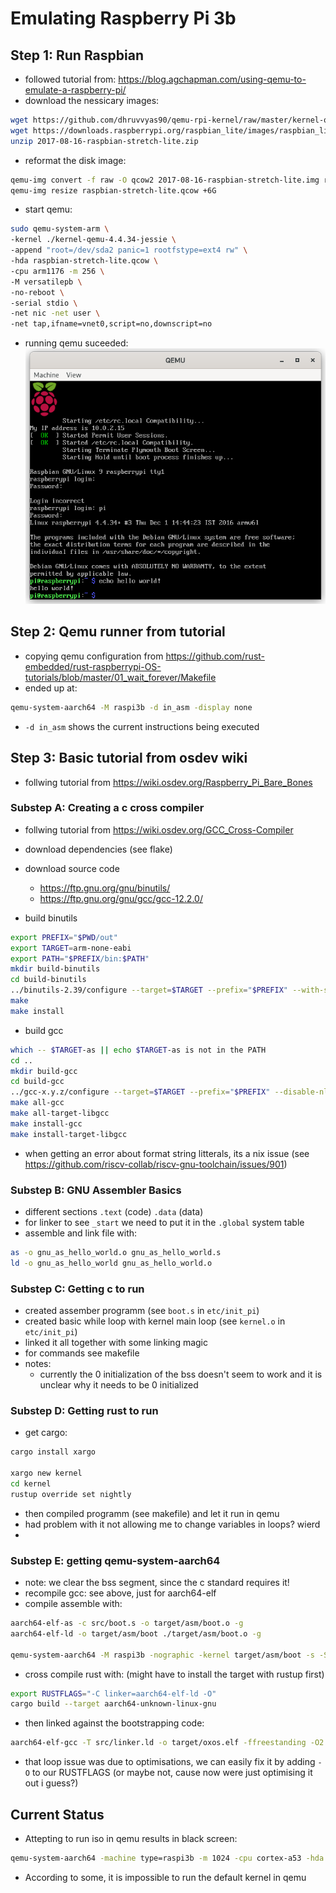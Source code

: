 # Emulating Raspberry Pi 3b

## Step 1: Run Raspbian
- followed tutorial from: <https://blog.agchapman.com/using-qemu-to-emulate-a-raspberry-pi/>
- download the nessicary images:
```bash
wget https://github.com/dhruvvyas90/qemu-rpi-kernel/raw/master/kernel-qemu-4.4.34-jessie
wget https://downloads.raspberrypi.org/raspbian_lite/images/raspbian_lite-2017-08-17/2017-08-16-raspbian-stretch-lite.zip
unzip 2017-08-16-raspbian-stretch-lite.zip
```
- reformat the disk image:
```bash
qemu-img convert -f raw -O qcow2 2017-08-16-raspbian-stretch-lite.img raspbian-stretch-lite.qcow2
qemu-img resize raspbian-stretch-lite.qcow +6G
```
- start qemu:
```bash
sudo qemu-system-arm \
-kernel ./kernel-qemu-4.4.34-jessie \
-append "root=/dev/sda2 panic=1 rootfstype=ext4 rw" \
-hda raspbian-stretch-lite.qcow \
-cpu arm1176 -m 256 \
-M versatilepb \
-no-reboot \
-serial stdio \
-net nic -net user \
-net tap,ifname=vnet0,script=no,downscript=no
```
- running qemu suceeded:
![qemu with raspbian](./images/rasbian_qemu_custom_kernel.png)

## Step 2: Qemu runner from tutorial
- copying qemu configuration from <https://github.com/rust-embedded/rust-raspberrypi-OS-tutorials/blob/master/01_wait_forever/Makefile>
- ended up at:
```bash
qemu-system-aarch64 -M raspi3b -d in_asm -display none
```
- `-d in_asm` shows the current instructions being executed

## Step 3: Basic tutorial from osdev wiki
- follwing tutorial from <https://wiki.osdev.org/Raspberry_Pi_Bare_Bones>
### Substep A: Creating a c cross compiler
- follwing tutorial from <https://wiki.osdev.org/GCC_Cross-Compiler>
- download dependencies (see flake)
- download source code
    - <https://ftp.gnu.org/gnu/binutils/>
    - <https://ftp.gnu.org/gnu/gcc/gcc-12.2.0/>

- build binutils
```bash
export PREFIX="$PWD/out"
export TARGET=arm-none-eabi
export PATH="$PREFIX/bin:$PATH"
mkdir build-binutils
cd build-binutils
../binutils-2.39/configure --target=$TARGET --prefix="$PREFIX" --with-sysroot --disable-nls --disable-werror
make 
make install
```
- build gcc
```bash
which -- $TARGET-as || echo $TARGET-as is not in the PATH
cd ..
mkdir build-gcc
cd build-gcc
../gcc-x.y.z/configure --target=$TARGET --prefix="$PREFIX" --disable-nls --enable-languages=c,c++ --without-headers
make all-gcc
make all-target-libgcc
make install-gcc
make install-target-libgcc
```
- when getting an error about format string litterals, its a nix issue (see <https://github.com/riscv-collab/riscv-gnu-toolchain/issues/901>)

### Substep B: GNU Assembler Basics
- different sections `.text` (code) `.data` (data)
- for linker to see `_start` we need to put it in the `.global` system table
- assemble and link file with:
```bash
as -o gnu_as_hello_world.o gnu_as_hello_world.s
ld -o gnu_as_hello_world gnu_as_hello_world.o
```

### Substep C: Getting c to run
- created assember programm (see `boot.s` in `etc/init_pi`)
- created basic while loop with kernel main loop (see `kernel.o` in `etc/init_pi`)
- linked it all together with some linking magic
- for commands see makefile
- notes:
    - currently the 0 initialization of the bss doesn't seem to work and it is unclear why it needs to be 0 initialized

### Substep D: Getting rust to run
- get cargo:
```bash
cargo install xargo

xargo new kernel
cd kernel
rustup override set nightly
```
- then compiled programm (see makefile) and let it run in qemu
- had problem with it not allowing me to change variables in loops? wierd
- 

### Substep E: getting qemu-system-aarch64
- note: we clear the bss segment, since the c standard requires it!
- recompile gcc: see above, just for aarch64-elf 
- compile assemble with:
```bash
aarch64-elf-as -c src/boot.s -o target/asm/boot.o -g
aarch64-elf-ld -o target/asm/boot ./target/asm/boot.o -g

qemu-system-aarch64 -M raspi3b -nographic -kernel target/asm/boot -s -S
```
- cross compile rust with: (might have to install the target with rustup first)
```bash
export RUSTFLAGS="-C linker=aarch64-elf-ld -O"
cargo build --target aarch64-unknown-linux-gnu
```
- then linked against the bootstrapping code:
```bash
aarch64-elf-gcc -T src/linker.ld -o target/oxos.elf -ffreestanding -O2 -nostdlib target/asm/boot.o target/aarch64-unknown-linux-gnu/debug/liboxos.rlib -g
```
- that loop issue was due to optimisations, we can easily fix it by adding `-O` to our RUSTFLAGS (or maybe not, cause now were just optimising it out i guess?)

## Current Status

- Attepting to run iso in qemu results in black screen:
```bash
qemu-system-aarch64 -machine type=raspi3b -m 1024 -cpu cortex-a53 -hda ubuntu.img
```
- According to some, it is impossible to run the default kernel in qemu


